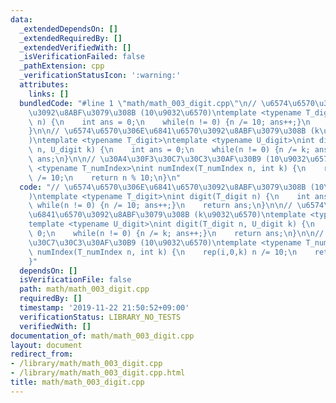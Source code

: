 ```yaml
---
data:
  _extendedDependsOn: []
  _extendedRequiredBy: []
  _extendedVerifiedWith: []
  _isVerificationFailed: false
  _pathExtension: cpp
  _verificationStatusIcon: ':warning:'
  attributes:
    links: []
  bundledCode: "#line 1 \"math/math_003_digit.cpp\"\n// \u6574\u6570\u306E\u6841\u6570\
    \u3092\u8ABF\u3079\u308B (10\u9032\u6570)\ntemplate <typename T_digit>\nint digit(T_digit\
    \ n) {\n    int ans = 0;\n    while(n != 0) {n /= 10; ans++;}\n    return ans;\n\
    }\n\n// \u6574\u6570\u306E\u6841\u6570\u3092\u8ABF\u3079\u308B (k\u9032\u6570\
    )\ntemplate <typename T_digit>\ntemplate <typename U_digit>\nint digit(T_digit\
    \ n, U_digit k) {\n    int ans = 0;\n    while(n != 0) {n /= k; ans++;}\n    return\
    \ ans;\n}\n\n// \u30A4\u30F3\u30C7\u30C3\u30AF\u30B9 (10\u9032\u6570)\ntemplate\
    \ <typename T_numIndex>\nint numIndex(T_numIndex n, int k) {\n    rep(i,0,k) n\
    \ /= 10;\n    return n % 10;\n}\n"
  code: "// \u6574\u6570\u306E\u6841\u6570\u3092\u8ABF\u3079\u308B (10\u9032\u6570\
    )\ntemplate <typename T_digit>\nint digit(T_digit n) {\n    int ans = 0;\n   \
    \ while(n != 0) {n /= 10; ans++;}\n    return ans;\n}\n\n// \u6574\u6570\u306E\
    \u6841\u6570\u3092\u8ABF\u3079\u308B (k\u9032\u6570)\ntemplate <typename T_digit>\n\
    template <typename U_digit>\nint digit(T_digit n, U_digit k) {\n    int ans =\
    \ 0;\n    while(n != 0) {n /= k; ans++;}\n    return ans;\n}\n\n// \u30A4\u30F3\
    \u30C7\u30C3\u30AF\u30B9 (10\u9032\u6570)\ntemplate <typename T_numIndex>\nint\
    \ numIndex(T_numIndex n, int k) {\n    rep(i,0,k) n /= 10;\n    return n % 10;\n\
    }"
  dependsOn: []
  isVerificationFile: false
  path: math/math_003_digit.cpp
  requiredBy: []
  timestamp: '2019-11-22 21:50:52+09:00'
  verificationStatus: LIBRARY_NO_TESTS
  verifiedWith: []
documentation_of: math/math_003_digit.cpp
layout: document
redirect_from:
- /library/math/math_003_digit.cpp
- /library/math/math_003_digit.cpp.html
title: math/math_003_digit.cpp
---
```

